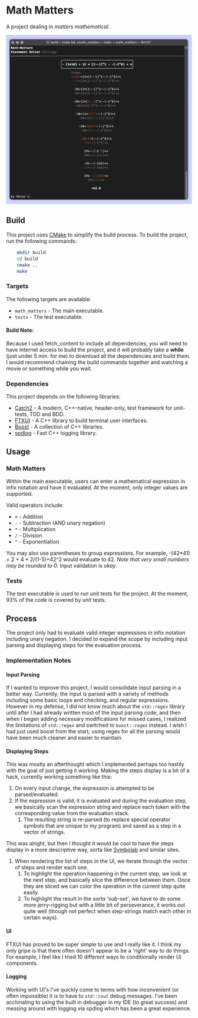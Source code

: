 # Math Matters
A project dealing in _matters mathematical_.

![Screenshot](./misc/screenshot.png)

## Build
This project uses [CMake](https://cmake.org/) to simplify the build process. To build the project, run the following 
commands:
```bash
    mkdir build
    cd build
    cmake ..
    make
```
### Targets
The following targets are available:
* `math_matters` - The main executable.
* `tests` - The test executable.

#### Build Note:
Because I used fetch_content to include all dependencies, you will need to have internet access to build the project,
and it will probably take a **while** (just under 5 min. for me) to download all the dependencies and build them. I 
would recommend chaining
the build commands together and watching a movie or something while you wait.


### Dependencies
This project depends on the following libraries:
* [Catch2](https://github.com/catchorg/Catch2) - A modern, C++-native, header-only, test framework for unit-tests, TDD and BDD.
* [FTXUI](https://github.com/ArthurSonzogni/FTXUI) - A C++ library to build terminal user interfaces.
* [Boost](https://www.boost.org/) - A collection of C++ libraries.
* [spdlog](https://github.com/gabime/spdlog) - Fast C++ logging library.


## Usage
### Math Matters
Within the main executable, users can enter a mathematical expression in infix notation and have it evaluated.
At the moment, only integer values are supported.

Valid operators include:
* `+` - Addition
* `-` - Subtraction (AND unary negation)
* `*` - Multiplication
* `/` - Division
* `^` - Exponentiation

You may also use parentheses to group expressions.
For example, -(42*41) + 2 + 4 * 2/(1-5)+42^2 would evaluate to 42.
_Note that very small numbers may be rounded to 0._
Input validation is _okay_.

### Tests
The test executable is used to run unit tests for the project.
At the moment, 93% of the code is covered by unit tests.

## Process
The project only had to evaluate valid integer expressions in infix notation including unary negation.
I decided to expand the scope by including input parsing and displaying steps for the evaluation process.
### Implementation Notes
#### Input Parsing
If I wanted to improve this project, I would consolidate input parsing in a better way. Currently, the input is parsed
with a variety of methods including some basic loops and checking, and regular expressions. However in my defense,
I did not know much about the `std::regex` library until after I had already written most of the input parsing code,
and then when I began adding necessary modifications for missed cases, I realized the limitations of `std::regex` and
switched to `boost::regex` instead. I wish I had just used boost from the start; using regex for all the parsing would
have been much cleaner and easier to maintain.
#### Displaying Steps
This was mostly an afterthought which I implemented perhaps too hastily with the goal of just getting it working. 
Making the steps display is a bit of a hack, currently working something like this:
1. On every input change, the expression is attempted to be parsed/evaluated.
2. If the expression is valid, it is evaluated and during the evaluation step, we basically scan the expression string
   and replace each token with the corresponding value from the evaluation stack.
   1. The resulting string is re-parsed (to replace special operator symbols that are unique to my program) and saved 
      as a step in a vector of strings.

This was alright, but then I thought it would be cool to have the steps display in a more descriptive way, sorta like 
[Symbolab](https://www.symbolab.com/solver/step-by-step/32%2B4x%3D-13?or=input) and similar sites.
1. When rendering the list of steps in the UI, we iterate through the vector of steps and render each one.
   1. To highlight the operation happening in the current step, we look at the next step, and basically slice the 
      difference between them. Once they are sliced we can color the operation in the current step quite easily.
   2. To highlight the result in the _sorta 'sub-set'_, we have to do some more jerry-rigging but with a little bit of 
      perseverance, it works out quite well (though not perfect when step-strings match each other in certain ways).
   
#### UI
FTXUI has proved to be super simple to use and I really like it. I think my only gripe is that there often doesn't 
appear to be a 'right' way to do things. For example, I feel like I tried 10 different ways to conditionally render
UI components. 

#### Logging
Working with UI's I've quickly come to terms with how inconvenient (or often impossible) it is to have to `std::cout` 
debug messages. I've been acclimating to using the built in debugger in my IDE (to great success) and messing around 
with logging via spdlog which has been a great experience.